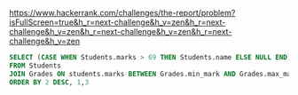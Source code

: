 https://www.hackerrank.com/challenges/the-report/problem?isFullScreen=true&h_r=next-challenge&h_v=zen&h_r=next-challenge&h_v=zen&h_r=next-challenge&h_v=zen&h_r=next-challenge&h_v=zen

``` SQL
SELECT (CASE WHEN Students.marks > 69 THEN Students.name ELSE NULL END),Grades.grade,Students.marks
FROM Students
JOIN Grades ON students.marks BETWEEN Grades.min_mark AND Grades.max_mark
ORDER BY 2 DESC, 1,3